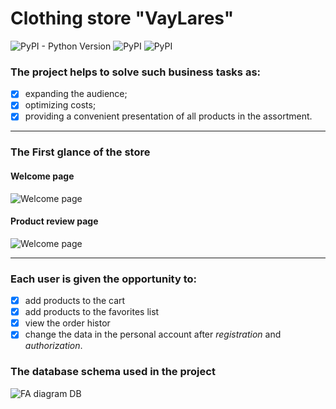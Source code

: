 # Clothing store "VayLares"

![PyPI - Python Version](https://img.shields.io/pypi/pyversions/mysqlclient)
![PyPI](https://img.shields.io/pypi/v/django?label=Django&color=orange)
![PyPI](https://img.shields.io/pypi/v/mysqlclient?label=mysqlclient&color=green)


### The project helps to solve such business tasks as:
- [x] expanding the audience;
- [x] optimizing costs;
- [x] providing a convenient presentation of all products in the assortment.
___

### The First glance of the store
#### Welcome page
![Welcome page](https://github.com/ShatAlex/Clothing-Store-VayLares/blob/master/ReadMeImages/welcome_page.png)
#### Product review page
![Welcome page](https://github.com/ShatAlex/Clothing-Store-VayLares/blob/master/ReadMeImages/review_page.png)

___

### Each user is given the opportunity to:
- [x] add products to the cart
- [x] add products to the favorites list
- [x] view the order histor
- [x] change the data in the personal account after _registration_ and _authorization_.

### The database schema used in the project
![FA diagram DB](https://github.com/ShatAlex/Clothing-Store-VayLares/blob/master/ReadMeImages/Clothes_DB.png)
